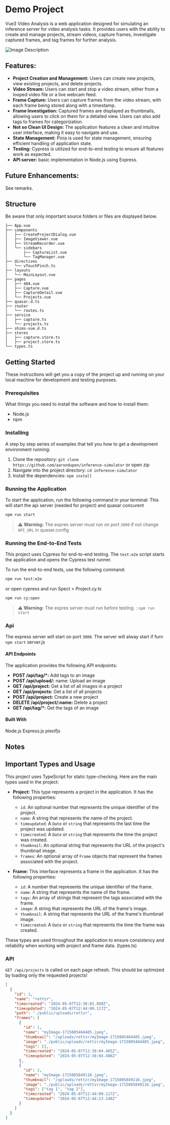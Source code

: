# Demo Project

Vue3 Video Analysis is a web application designed for simulating an inference server for video analysis tasks. It provides users with the ability to create and manage projects, stream videos, capture frames, investigate captured frames, and tag frames for further analysis.

![Image Description](/public/img/screenshot.png)

## Features:

- **Project Creation and Management:** Users can create new projects, view existing projects, and delete projects.
- **Video Stream:** Users can start and stop a video stream, either from a looped video file or a live webcam feed.
- **Frame Capture:** Users can capture frames from the video stream, with each frame being stored along with a timestamp.
- **Frame Investigation:** Captured frames are displayed as thumbnails, allowing users to click on them for a detailed view. Users can also add tags to frames for categorization.
- **Not so Clean UI Design:** The application features a clean and intuitive user interface, making it easy to navigate and use.
- **State Management:** Pinia is used for state management, ensuring efficient handling of application state.
- **Testing:** Cypress is utilized for end-to-end testing to ensure all features work as expected.
- **API server:** basic implementation in Node.js using Express.

## Future Enhancements:

See remarks.

## Structure

Be aware that only important source folders or files are displayed below.

```
├── App.vue
├── components
│   ├── CreateProjectDialog.vue
│   ├── ImageViewer.vue
│   ├── StreamRecorder.vue
│   └── sidebars
│       ├── CaptureList.vue
│       └── TagManager.vue
├── directives
│   └── vTouchPinch.ts
├── layouts
│   └── MainLayout.vue
├── pages
│   ├── 404.vue
│   ├── Capture.vue
│   ├── CaptureDetail.vue
│   └── Projects.vue
├── quasar.d.ts
├── router
│   └── routes.ts
├── service
│   ├── capture.ts
│   └── projects.ts
├── shims-vue.d.ts
├── stores
│   ├── capture.store.ts
│   ├── project.store.ts
└── types.ts

```

## Getting Started

These instructions will get you a copy of the project up and running on your local machine for development and testing purposes.

### Prerequisites

What things you need to install the software and how to install them:

- Node.js
- npm

### Installing

A step by step series of examples that tell you how to get a development environment running:

1. Clone the repository: `git clone https://github.com/aarondupon/inference-simulator` or open zip
2. Navigate into the project directory: `cd inference-simulator`
3. Install the dependencies: `npm install`

### Running the Application

To start the application, run the following command in your terminal:
This will start the api server (needed for project) and quasar concurent

```bash
npm run start
```

> ⚠️ **Warning:** The expres server must run on port `3000` if not change `API_URL` in quasar.config

### Running the End-to-End Tests

This project uses Cypress for end-to-end testing. The `test:e2e` script starts the application and opens the Cypress test runner.

To run the end-to-end tests, use the following command:

```bash
npm run test:e2e
```

or open cypress and run Spect > Project.cy.ts

```bash
npm run cy:open
```

> ⚠️ **Warning:** The expres server must run before testing. : `npm run start`

### Api

The express server will start on port `3000`.
The server will alway start if furn `npm start`
server.js

#### API Endpoints

The application provides the following API endpoints:

- **POST /api/tag/\*:** Add tags to an image
- **POST /api/upload/:** name: Upload an image
- **GET /api/project:** Get a list of all images in a project
- **GET /api/projects:** Get a list of all projects
- **POST /api/project:** Create a new project
- **DELETE /api/project/:name:** Delete a project
- **GET /api/tag/\*:** Get the tags of an image

#### Built With

Node.js
Express.js
piexifjs

## Notes

## Important Types and Usage

This project uses TypeScript for static type-checking. Here are the main types used in the project:

- **Project:** This type represents a project in the application. It has the following properties:

  - `id`: An optional number that represents the unique identifier of the project.
  - `name`: A string that represents the name of the project.
  - `timeupdated`: A `Date` or `string` that represents the last time the project was updated.
  - `timecreated`: A `Date` or `string` that represents the time the project was created.
  - `thumbnail`: An optional string that represents the URL of the project's thumbnail image.
  - `frames`: An optional array of `Frame` objects that represent the frames associated with the project.

- **Frame:** This interface represents a frame in the application. It has the following properties:
  - `id`: A number that represents the unique identifier of the frame.
  - `name`: A string that represents the name of the frame.
  - `tags`: An array of strings that represent the tags associated with the frame.
  - `image`: A string that represents the URL of the frame's image.
  - `thumbnail`: A string that represents the URL of the frame's thumbnail image.
  - `timecreated`: A `Date` or `string` that represents the time the frame was created.

These types are used throughout the application to ensure consistency and reliability when working with project and frame data. (types.ts)

### API

`GET /api/projects` is called on each page refresh. This should be optimized by loading only the requested projects!

```json
[
  {
    "id": 1,
    "name": "rettzr",
    "timecreated": "2024-05-07T12:38:01.898Z",
    "timeupdated": "2024-05-07T12:44:09.117Z",
    "path": "./public/uploads/rettzr",
    "frames": [
      {
        "id": 1,
        "name": "myImage-1715085484485.jpeg",
        "thumbnail": "/uploads/rettzr/myImage-1715085484485.jpeg",
        "image": "./public/uploads/rettzr/myImage-1715085484485.jpeg",
        "tags": [],
        "timecreated": "2024-05-07T12:38:04.485Z",
        "timeupdated": "2024-05-07T12:38:04.486Z"
      },
      {
        "id": 2,
        "name": "myImage-1715085849116.jpeg",
        "thumbnail": "/uploads/rettzr/myImage-1715085849116.jpeg",
        "image": "./public/uploads/rettzr/myImage-1715085849116.jpeg",
        "tags": ["tag 1", "tag 2"],
        "timecreated": "2024-05-07T12:44:09.117Z",
        "timeupdated": "2024-05-07T12:44:23.148Z"
      }
    ]
  }
]
```
